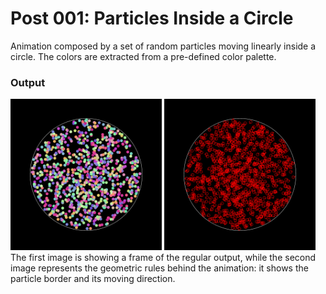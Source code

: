 # Post 001: Particles Inside a Circle

Animation composed by a set of random particles moving linearly inside a circle. The colors are extracted from a pre-defined color palette.

### Output
<img src="doc/color.png" width="48%"> <img src="doc/geometry.png" width="48%">  
The first image is showing a frame of the regular output, while the second image represents the geometric rules behind the animation: it shows the particle border and its moving direction.  
